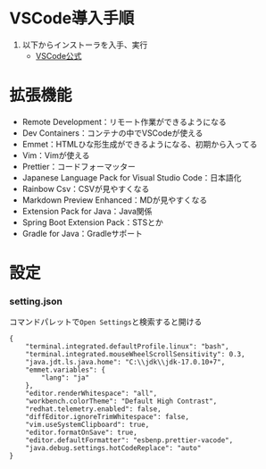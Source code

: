 # VSCode導入手順
1. 以下からインストーラを入手、実行
    - [VSCode公式](https://code.visualstudio.com/download)

# 拡張機能
* Remote Development：リモート作業ができるようになる
* Dev Containers：コンテナの中でVSCodeが使える
* Emmet：HTMLひな形生成ができるようになる、初期から入ってる
* Vim：Vimが使える
* Prettier：コードフォーマッター
* Japanese Language Pack for Visual Studio Code：日本語化
* Rainbow Csv：CSVが見やすくなる
* Markdown Preview Enhanced：MDが見やすくなる
* Extension Pack for Java：Java関係
* Spring Boot Extension Pack：STSとか
* Gradle for Java：Gradleサポート

# 設定
### setting.json
コマンドパレットで`Open Settings`と検索すると開ける<br>
```
{
    "terminal.integrated.defaultProfile.linux": "bash",
    "terminal.integrated.mouseWheelScrollSensitivity": 0.3,
    "java.jdt.ls.java.home": "C:\\jdk\\jdk-17.0.10+7",
    "emmet.variables": {
        "lang": "ja"
    },
    "editor.renderWhitespace": "all",
    "workbench.colorTheme": "Default High Contrast",
    "redhat.telemetry.enabled": false,
    "diffEditor.ignoreTrimWhitespace": false,
    "vim.useSystemClipboard": true,
    "editor.formatOnSave": true,
    "editor.defaultFormatter": "esbenp.prettier-vacode",
    "java.debug.settings.hotCodeReplace": "auto"
}
```